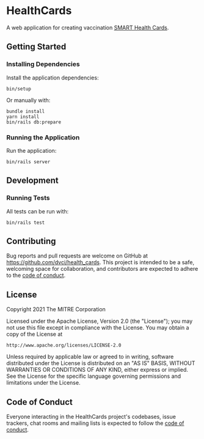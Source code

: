# HealthCards

A web application for creating vaccination [SMART Health Cards](https://smarthealth.cards/).

## Getting Started

### Installing Dependencies

Install the application dependencies:

```shell
bin/setup
```

Or manually with:

```shell
bundle install
yarn install
bin/rails db:prepare
```

### Running the Application

Run the application:

`bin/rails server`

## Development

### Running Tests

All tests can be run with:

```shell
bin/rails test
```

## Contributing

Bug reports and pull requests are welcome on GitHub at https://github.com/dvci/health_cards. This project is intended to be a safe, welcoming space for collaboration, and contributors are expected to adhere to the [code of conduct](https://github.com/dvci/health_cards/blob/main/CODE_OF_CONDUCT.md).

## License

Copyright 2021 The MITRE Corporation

Licensed under the Apache License, Version 2.0 (the "License"); you may not use this file except in compliance with the License. You may obtain a copy of the License at
```
http://www.apache.org/licenses/LICENSE-2.0
```
Unless required by applicable law or agreed to in writing, software distributed under the License is distributed on an "AS IS" BASIS, WITHOUT WARRANTIES OR CONDITIONS OF ANY KIND, either express or implied. See the License for the specific language governing permissions and limitations under the License.

## Code of Conduct

Everyone interacting in the HealthCards project's codebases, issue trackers, chat rooms and mailing lists is expected to follow the [code of conduct](https://github.com/dvci/health_cards/blob/main/CODE_OF_CONDUCT.md).